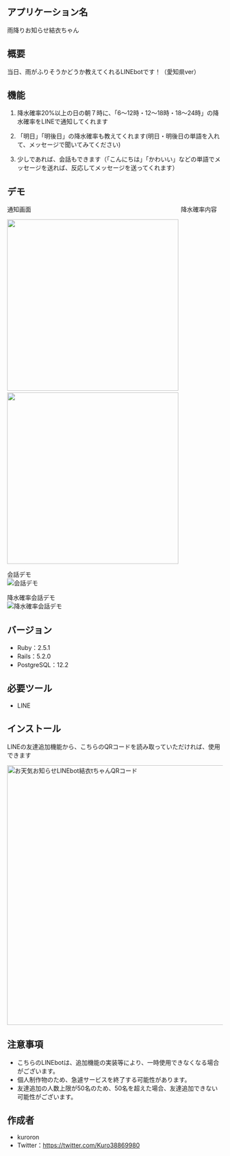 ## アプリケーション名
雨降りお知らせ結衣ちゃん
 
## 概要
当日、雨がふりそうかどうか教えてくれるLINEbotです！（愛知県ver）

## 機能
  1. 降水確率20%以上の日の朝７時に、「6〜12時・12〜18時・18〜24時」の降水確率をLINEで通知してくれます

  2. 「明日」「明後日」の降水確率も教えてくれます(明日・明後日の単語を入れて、メッセージで聞いてみてください)

  3. 少しであれば、会話もできます（「こんにちは」「かわいい」などの単語でメッセージを送れば、反応してメッセージを送ってくれます）

## デモ
通知画面　　　　　　　　　　　　　　　　　　　　　　　　　降水確率内容

<img src="https://user-images.githubusercontent.com/57647938/82107667-798c8f00-9764-11ea-8e1b-af5901587ec8.png" width="400" >　　　<img src="https://user-images.githubusercontent.com/57647938/82107813-5f06e580-9765-11ea-9dcd-c74bc150b3f9.png" width="400">

会話デモ
<br>
![会話デモ](https://user-images.githubusercontent.com/57647938/82107844-a9886200-9765-11ea-8cab-dd7dd6955cd4.gif)

降水確率会話デモ
<br>
![降水確率会話デモ](https://user-images.githubusercontent.com/57647938/82107873-d50b4c80-9765-11ea-90e9-fe4fa07df785.gif)

## バージョン
* Ruby：2.5.1
* Rails：5.2.0
* PostgreSQL：12.2

## 必要ツール
* LINE
 
## インストール
 LINEの友達追加機能から、こちらのQRコードを読み取っていただければ、使用できます

<img width="606" alt="お天気お知らせLINEbot結衣tちゃんQRコード" src="https://user-images.githubusercontent.com/57647938/82108219-fb31ec00-9767-11ea-9898-e59449c8e952.png">

## 注意事項
* こちらのLINEbotは、追加機能の実装等により、一時使用できなくなる場合がございます。
* 個人制作物のため、急遽サービスを終了する可能性があります。
* 友達追加の人数上限が50名のため、50名を超えた場合、友達追加できない可能性がございます。

## 作成者
* kuroron
* Twitter：https://twitter.com/Kuro38869980
